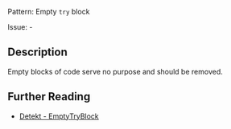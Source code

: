 Pattern: Empty `try` block

Issue: -

## Description

Empty blocks of code serve no purpose and should be removed.

## Further Reading

* [Detekt - EmptyTryBlock](https://detekt.dev/docs/rules/empty-blocks/#emptytryblock)